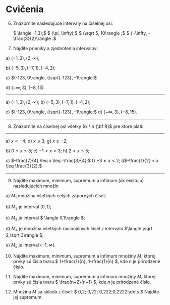 # Cvičenia


6. Znázornite nasledujúce intervaly na číselnej osi:

    $ \langle -1,3);$ $ (\pi, \infty);$ $ (\sqrt 5, 10\rangle ;$ $ ( -\infty, -\frac{3}{2}\rangle .$


7. Nájdite prieniky a zjednotenia intervalov:

a) $\langle  -1,3), \langle 2, \infty);$

b) $\langle  -5,3),  (-7, 1\rangle, (-4,2);$

c) $(-123, 0\rangle, (\sqrt{-123}, -1\rangle;$

d) $(-\infty, 3\rangle, (-8, 15).$

------- -------
a) $\langle  -1,3), \langle 2, \infty);$    b) $\langle  -5,3),  (-7, 1\rangle, (-4,2);$

c) $(-123, 0\rangle, (\sqrt{-123}, -1\rangle;$    d) $(-\infty, 3\rangle, (-8, 15).$
------- -------

8. Znázornite na číselnej osi všetky $x \in {\bf R}$ pre ktoré platí:

------- ------- ------- 
a) $x< -4;$ d) $x \leq 3;$  g) $x \geq -2;$    

b) $0 \leq x \leq 3;$   e) $-1<x<3;$  h) $2<x \leq 5;$  

c) $-\frac{7}{4} \leq x \leq -\frac{3}{4};$ f) $-3 \leq x < 2;$ i)$-\frac{1}{2} < x \leq \frac{3}{2}.$     
------- ------- ------- 


9. Nájdite maximum, minimum, supremum a infimum (ak existujú) nasledujúcich množín

a) $M_1$ množina všetkých celých záporných čísel;

b) $M_2$ je interval $(0,1)$;

c) $M_3$ je interval $ \langle 0,1\rangle $;

d) $M_4$ je množina všetkých racionálnych čísel z intervalu $\langle \sqrt 2,\sqrt 3\rangle $;

e) $M_5$ je interval $\langle -1,\infty)$.


10. Nájdite maximum, minimum, supremum a infimum množiny $M$, ktorej prvky sú čísla tvaru $ 1+\frac{1}{n}, 1-\frac{1}{n} $, kde $n$ je prirodzené číslo.


11. Nájdite maximum, minimum, supremum a infimum množiny $M$, ktorej prvky sú čísla tvaru $ \frac{n+2}{n+1} $, kde $n$ je prirodzené číslo.


12. Množina $M$ sa skladá z čísel: $ 0,2; 0,22; 0,222;0,2222;\dots.$ Nájdite jej supremum. 
